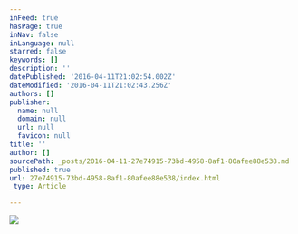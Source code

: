 ```yaml
---
inFeed: true
hasPage: true
inNav: false
inLanguage: null
starred: false
keywords: []
description: ''
datePublished: '2016-04-11T21:02:54.002Z'
dateModified: '2016-04-11T21:02:43.256Z'
authors: []
publisher:
  name: null
  domain: null
  url: null
  favicon: null
title: ''
author: []
sourcePath: _posts/2016-04-11-27e74915-73bd-4958-8af1-80afee88e538.md
published: true
url: 27e74915-73bd-4958-8af1-80afee88e538/index.html
_type: Article

---
```

![](https://the-grid-user-content.s3-us-west-2.amazonaws.com/e91a358d-1e89-4684-b9d6-fe9b18fe84b8.jpg)